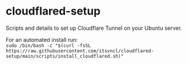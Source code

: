 # cloudflared-setup

Scripts and details to set up Cloudflare Tunnel on your Ubuntu server.

For an automated install run:\
`sudo /bin/bash -c "$(curl -fsSL https://raw.githubusercontent.com/itsvncl/cloudflared-setup/main/scripts/install_cloudflared.sh)"`
